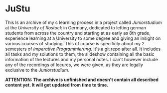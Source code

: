 # JuStu
This Is an archive of my c learning process in a project called *Juniorstudium* at the *University of Rostock* in Germany,
dedicated to letting german students from across the country and starting at as early as 8th grade, experience learning at a University to some degree
and giving an insight on various courses of studying.
This of course is specificly about my 2 semesters of *Imperative Programmierung*. It's a git repo after all.
It includes all tasks and my solutions to them, the slideshow containing all the basic information of the lectures and my personal notes.
I can't however include any of the recordings of lecures, we were given, as they are legally exclusive to the *Juniorstudium*.

**ATTENTION: The archive is unfinished and doesn't contain all described content yet. It will get updated from time to time.**
